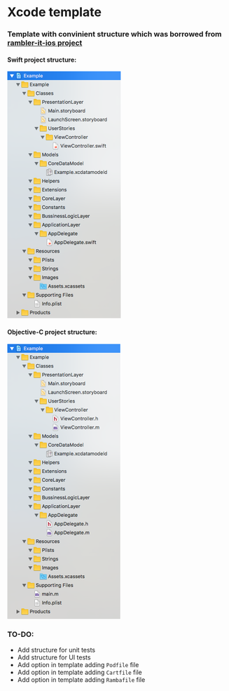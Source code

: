 # Xcode template

### Template with convinient structure which was borrowed from [rambler-it-ios project](https://github.com/rambler-digital-solutions/rambler-it-ios)


#### Swift project structure:
![Swift project example](./images/swiftExample.png)

#### Objective-C project structure:
![Swift project example](./images/objcExample.png)


### TO-DO:

* Add structure for unit tests
* Add structure for UI tests
* Add option in template adding `Podfile` file
* Add option in template adding `Cartfile` file
* Add option in template adding `Rambafile` file